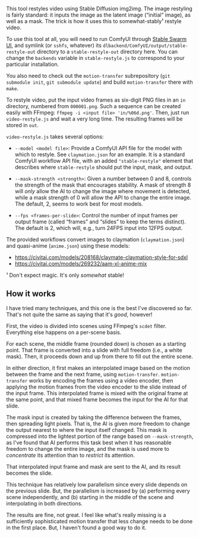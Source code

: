 This tool restyles video using Stable Diffusion img2img. The image restyling is
fairly standard: it inputs the image as the latent image (“initial” image), as
well as a mask. The trick is how it uses this to somewhat-stably¹ restyle video.

To use this tool at all, you will need to run ComfyUI through [Stable Swarm
UI](https://github.com/Stability-AI/StableSwarmUI.git), and symlink (or `sshfs`,
whatever) its `dlbackend/ComfyUI/output/stable-restyle-out` directory to a
`stable-restyle-out` directory here. You can change the `backends` variable in
`stable-restyle.js` to correspond to your particular installation.

You also need to check out the `motion-transfer` subrepository (`git submodule
init`, `git submodule update`) and build `motion-transfer` there with `make`.

To restyle video, put the input video frames as six-digit PNG files in an `in`
directory, numbered from `000001.png`. Such a sequence can be created easily
with FFmpeg: `ffmpeg -i <input file> 'in/%06d.png'`. Then, just run
`video-restyle.js` and wait a very long time. The resulting frames will be
stored in `out`.

`video-restyle.js` takes several options:

 * `--model <model file>`: Provide a ComfyUI API file for the model with which
   to restyle. See `claymation.json` for an example. It is a standard ComfyUI
   workflow API file, with an added `"stable-restyle"` element that describes
   where `stable-restyle` should put the input, mask, and output.

 * `--mask-strength <strength>`: Given a number between 0 and 8, controls the
   strength of the mask that encourages stability. A mask of strength 8 will
   *only* allow the AI to change the image where movement is detected, while a
   mask strength of 0 will allow the API to change the entire image. The
   default, 2, seems to work best for most models.

 * `--fps <frames-per-slide>`: Control the number of input frames per output
   frame (called “frames” and “slides” to keep the terms distinct). The default
   is 2, which will, e.g., turn 24FPS input into 12FPS output.

The provided workflows convert images to claymation (`claymation.json`) and
quasi-anime (`anime.json`) using these models:
 * https://civitai.com/models/208168/claymate-claymation-style-for-sdxl
 * https://civitai.com/models/269232/aam-xl-anime-mix

¹ Don't expect magic. It's only *somewhat* stable!


## How it works

I have tried many techniques, and this one is the best I've discovered so far.
That's not quite the same as saying that it's *good*, however!

First, the video is divided into scenes using FFmpeg's `scdet` filter.
Everything else happens on a per-scene basis.

For each scene, the middle frame (rounded down) is chosen as a starting point.
That frame is converted into a slide with full freedom (i.e., a white mask).
Then, it proceeds down and up from there to fill out the entire scene.

In either direction, it first makes an interpolated image based on the motion
between the frame and the next frame, using `motion-transfer`. `motion-transfer`
works by encoding the frames using a video encoder, then applying the motion
frames from the video encoder to the slide instead of the input frame. This
interpolated frame is mixed with the original frame at the same point, and that
mixed frame becomes the input for the AI for that slide.

The mask input is created by taking the difference between the frames, then
spreading light pixels. That is, the AI is given more freedom to change the
output nearest to where the input itself changed. This mask is compressed into
the lightest portion of the range based on `--mask-strength`, as I've found that
AI performs this task best when it has reasonable freedom to change the entire
image, and the mask is used more to *concentrate* its attention than to
*restrict* its attention.

That interpolated input frame and mask are sent to the AI, and its result
becomes the slide.

This technique has relatively low parallelism since every slide depends on the
previous slide. But, the parallelism is increased by (a) performing every scene
independently, and (b) starting in the middle of the scene and interpolating in
both directions.

The results are fine, not great. I feel like what's really missing is a
sufficiently sophisticated motion transfer that less change needs to be done in
the first place. But, I haven't found a good way to do it.
